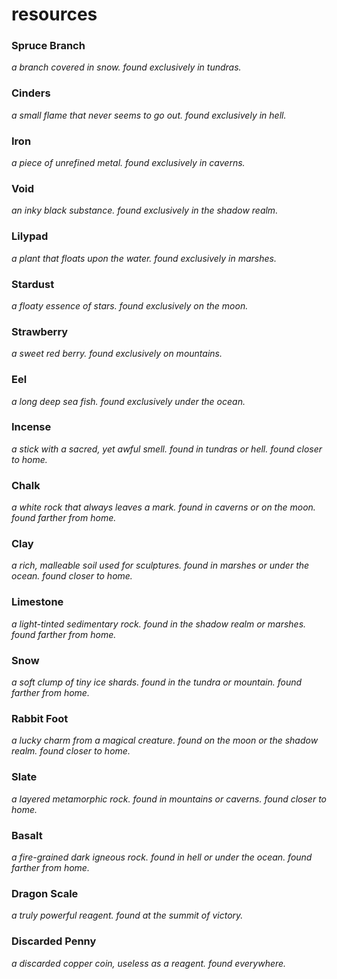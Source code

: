 # resources

### Spruce Branch
*a branch covered in snow.*
*found exclusively in tundras.*

### Cinders
*a small flame that never seems to go out.*
*found exclusively in hell.*

### Iron
*a piece of unrefined metal.*
*found exclusively in caverns.*

### Void
*an inky black substance.*
*found exclusively in the shadow realm.*

### Lilypad
*a plant that floats upon the water.*
*found exclusively in marshes.*

### Stardust
*a floaty essence of stars.*
*found exclusively on the moon.*

### Strawberry
*a sweet red berry.*
*found exclusively on mountains.*

### Eel
*a long deep sea fish.*
*found exclusively under the ocean.*

### Incense
*a stick with a sacred, yet awful smell.*
*found in tundras or hell.*
*found closer to home.*

### Chalk
*a white rock that always leaves a mark.*
*found in caverns or on the moon.*
*found farther from home.*

### Clay
*a rich, malleable soil used for sculptures.*
*found in marshes or under the ocean.*
*found closer to home.*

### Limestone
*a light-tinted sedimentary rock.*
*found in the shadow realm or marshes.*
*found farther from home.*

### Snow
*a soft clump of tiny ice shards.*
*found in the tundra or mountain.*
*found farther from home.*

### Rabbit Foot
*a lucky charm from a magical creature.*
*found on the moon or the shadow realm.*
*found closer to home.*

### Slate
*a layered metamorphic rock.*
*found in mountains or caverns.*
*found closer to home.*

### Basalt
*a fire-grained dark igneous rock.*
*found in hell or under the ocean.*
*found farther from home.*

### Dragon Scale
*a truly powerful reagent.*
*found at the summit of victory.*

### Discarded Penny
*a discarded copper coin, useless as a reagent.*
*found everywhere.*